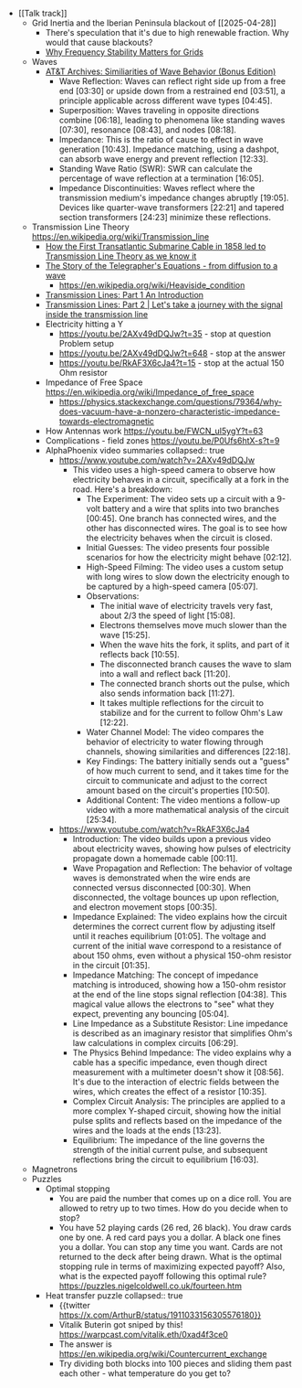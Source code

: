 - [[Talk track]]
	- Grid Inertia and the Iberian Peninsula blackout of [[2025-04-28]]
		- There's speculation that it's due to high renewable fraction. Why would that cause blackouts?
		- [Why Frequency Stability Matters for Grids](https://youtu.be/uGzQeHuV2lA)
	- Waves
		- [AT&T Archives: Similiarities of Wave Behavior (Bonus Edition)](https://youtu.be/DovunOxlY1k?t=80)
			- Wave Reflection: Waves can reflect right side up from a free end [03:30] or upside down from a restrained end [03:51], a principle applicable across different wave types [04:45].
			- Superposition: Waves traveling in opposite directions combine [06:18], leading to phenomena like standing waves [07:30], resonance [08:43], and nodes [08:18].
			- Impedance: This is the ratio of cause to effect in wave generation [10:43]. Impedance matching, using a dashpot, can absorb wave energy and prevent reflection [12:33].
			- Standing Wave Ratio (SWR): SWR can calculate the percentage of wave reflection at a termination [16:05].
			- Impedance Discontinuities: Waves reflect where the transmission medium's impedance changes abruptly [19:05]. Devices like quarter-wave transformers [22:21] and tapered section transformers [24:23] minimize these reflections.
	- Transmission Line Theory
	  https://en.wikipedia.org/wiki/Transmission_line
		- [How the First Transatlantic Submarine Cable in 1858 led to Transmission Line Theory as we know it](https://youtu.be/ASNQ8rNzcLc)
		- [The Story of the Telegrapher's Equations - from diffusion to a wave](https://youtu.be/wyS2aNIKxmQ)
			- https://en.wikipedia.org/wiki/Heaviside_condition
		- [Transmission Lines: Part 1 An Introduction](https://youtu.be/yezmCNGTVYU)
		- [Transmission Lines: Part 2 | Let's take a journey with the signal inside the transmission line](https://www.youtube.com/watch?v=u9TO1mKB_P4)
		- Electricity hitting a Y
			- https://youtu.be/2AXv49dDQJw?t=35 - stop at question
			  Problem setup
			- https://youtu.be/2AXv49dDQJw?t=648 - stop at the answer
			- https://youtu.be/RkAF3X6cJa4?t=15 - stop at the actual 150 Ohm resistor
		- Impedance of Free Space
		  https://en.wikipedia.org/wiki/Impedance_of_free_space
			- https://physics.stackexchange.com/questions/79364/why-does-vacuum-have-a-nonzero-characteristic-impedance-towards-electromagnetic
		- How Antennas work
		  https://youtu.be/FWCN_uI5ygY?t=63
		- Complications - field zones
		  https://youtu.be/P0Ufs6htX-s?t=9
		- AlphaPhoenix video summaries
		  collapsed:: true
			- https://www.youtube.com/watch?v=2AXv49dDQJw
				- This video uses a high-speed camera to observe how electricity behaves in a circuit, specifically at a fork in the road. Here's a breakdown:
					- The Experiment: The video sets up a circuit with a 9-volt battery and a wire that splits into two branches [00:45]. One branch has connected wires, and the other has disconnected wires. The goal is to see how the electricity behaves when the circuit is closed.
					- Initial Guesses: The video presents four possible scenarios for how the electricity might behave [02:12].
					- High-Speed Filming: The video uses a custom setup with long wires to slow down the electricity enough to be captured by a high-speed camera [05:07].
					- Observations:
						- The initial wave of electricity travels very fast, about 2/3 the speed of light [15:08].
						- Electrons themselves move much slower than the wave [15:25].
						- When the wave hits the fork, it splits, and part of it reflects back [10:55].
						- The disconnected branch causes the wave to slam into a wall and reflect back [11:20].
						- The connected branch shorts out the pulse, which also sends information back [11:27].
						- It takes multiple reflections for the circuit to stabilize and for the current to follow Ohm's Law [12:22].
					- Water Channel Model: The video compares the behavior of electricity to water flowing through channels, showing similarities and differences [22:18].
					- Key Findings: The battery initially sends out a "guess" of how much current to send, and it takes time for the circuit to communicate and adjust to the correct amount based on the circuit's properties [10:50].
					- Additional Content: The video mentions a follow-up video with a more mathematical analysis of the circuit [25:34].
			- https://www.youtube.com/watch?v=RkAF3X6cJa4
				- Introduction: The video builds upon a previous video about electricity waves, showing how pulses of electricity propagate down a homemade cable [00:11].
				- Wave Propagation and Reflection: The behavior of voltage waves is demonstrated when the wire ends are connected versus disconnected [00:30]. When disconnected, the voltage bounces up upon reflection, and electron movement stops [00:35].
				- Impedance Explained: The video explains how the circuit determines the correct current flow by adjusting itself until it reaches equilibrium [01:05]. The voltage and current of the initial wave correspond to a resistance of about 150 ohms, even without a physical 150-ohm resistor in the circuit [01:35].
				- Impedance Matching: The concept of impedance matching is introduced, showing how a 150-ohm resistor at the end of the line stops signal reflection [04:38]. This magical value allows the electrons to "see" what they expect, preventing any bouncing [05:04].
				- Line Impedance as a Substitute Resistor: Line impedance is described as an imaginary resistor that simplifies Ohm's law calculations in complex circuits [06:29].
				- The Physics Behind Impedance: The video explains why a cable has a specific impedance, even though direct measurement with a multimeter doesn't show it [08:56]. It's due to the interaction of electric fields between the wires, which creates the effect of a resistor [10:35].
				- Complex Circuit Analysis: The principles are applied to a more complex Y-shaped circuit, showing how the initial pulse splits and reflects based on the impedance of the wires and the loads at the ends [13:23].
				- Equilibrium: The impedance of the line governs the strength of the initial current pulse, and subsequent reflections bring the circuit to equilibrium [16:03].
	- Magnetrons
	- Puzzles
		- Optimal stopping
			- You are paid the number that comes up on a dice roll. You are allowed to retry up to two times. How do you decide when to stop?
			- You have 52 playing cards (26 red, 26 black). You draw cards one by one. A red card pays you a dollar. A black one fines you a dollar. You can stop any time you want. Cards are not returned to the deck after being drawn. What is the optimal stopping rule in terms of maximizing expected payoff? Also, what is the expected payoff following this optimal rule?
			  https://puzzles.nigelcoldwell.co.uk/fourteen.htm
		- Heat transfer puzzle
		  collapsed:: true
			- {{twitter https://x.com/ArthurB/status/1911033156305576180}}
			- Vitalik Buterin got sniped by this!
			  https://warpcast.com/vitalik.eth/0xad4f3ce0
			- The answer is https://en.wikipedia.org/wiki/Countercurrent_exchange
			- Try dividing both blocks into 100 pieces and sliding them past each other - what temperature do you get to?